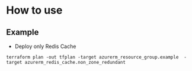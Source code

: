 # How to use

## Example

- Deploy only Redis Cache

```
terraform plan -out tfplan -target azurerm_resource_group.example  -target azurerm_redis_cache.non_zone_redundant
```
